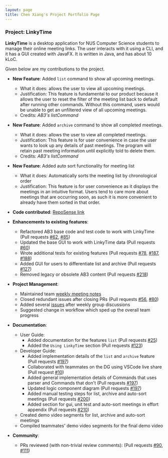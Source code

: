 ```yaml
---
layout: page
title: Chen Xiang's Project Portfolio Page
---
```


### Project: LinkyTime

**LinkyTime** is a desktop application for NUS Computer Science students to manage their online meeting links. The user interacts with it using a CLI, and it has a GUI created with JavaFX. It is written in Java, and has about 10 kLoC.

Given below are my contributions to the project.

* **New Feature**: Added `list` command to show all upcoming meetings.
    * What it does: allows the user to view all upcoming meetings.
    * Justification: This feature is fundamental to our product because it allows the user to reset the filter of the meeting list back to default after running other commands. Without this command, users would be unable to get an unfiltered view of all upcoming meetings.
    * Credits: *AB3's listCommand*

* **New Feature**: Added `archive` command to show all completed meetings.
    * What it does: allows the user to view all completed meetings.
    * Justification: This feature is for user convenience in case the user wants to look up any details of past meetings. The program will retain past meeting information until explicitly told to delete them.
    * Credits: *AB3's listCommand* 
  
* **New Feature**: Added auto sort functionality for meeting list
    * What it does: Automatically sorts the meeting list by chronological order
    * Justification: This feature is for user convenience as it displays the meetings in an intuitive format. Users tend to care more about meetings that are occurring soon, as such it is more convenient to already have them sorted in that order.

* **Code contributed**: [RepoSense link](https://nus-cs2103-ay2122s2.github.io/tp-dashboard/?search=&sort=groupTitle&sortWithin=title&timeframe=commit&mergegroup=&groupSelect=groupByRepos&breakdown=true&checkedFileTypes=docs~functional-code~test-code~other&since=2022-02-18&tabOpen=true&tabType=authorship&tabAuthor=xMashedxTomatox&tabRepo=AY2122S2-CS2103T-T13-3%2Ftp%5Bmaster%5D&authorshipIsMergeGroup=false&authorshipFileTypes=docs~functional-code~test-code&authorshipIsBinaryFileTypeChecked=false)

* **Enhancements to existing features**:
    * Refactored AB3 base code and test code to work with LinkyTime (Pull requests [\#62](https://github.com/AY2122S2-CS2103T-T13-3/tp/pull/62), [\#85](https://github.com/AY2122S2-CS2103T-T13-3/tp/pull/85))
    * Updated the base GUI to work with LinkyTime data (Pull requests [\#60](https://github.com/AY2122S2-CS2103T-T13-3/tp/pull/60))
    * Wrote additional tests for existing features (Pull requests [\#78](https://github.com/AY2122S2-CS2103T-T13-3/tp/pull/78), [\#187](https://github.com/AY2122S2-CS2103T-T13-3/tp/pull/187), [\#188](https://github.com/AY2122S2-CS2103T-T13-3/tp/pull/188))
    * Added GUI for users to differentiate list and archive (Pull requests [\#127](https://github.com/AY2122S2-CS2103T-T13-3/tp/pull/127))
    * Removed legacy or obsolete AB3 content (Pull requests [\#218](https://github.com/AY2122S2-CS2103T-T13-3/tp/pull/218))

* **Project Management**:
    * Maintained team [weekly meeting notes](https://docs.google.com/document/d/1blOVPpajNMHmHRSajK4t9cl0r2PwMiO2j7FF4Xy-pO8/edit?usp=sharing)
    * Closed redundant issues after closing PRs (Pull requests [\#56](https://github.com/AY2122S2-CS2103T-T13-3/tp/issues/56), [\#80](https://github.com/AY2122S2-CS2103T-T13-3/tp/issues/80))
    * Added several [issues](https://github.com/AY2122S2-CS2103T-T13-3/tp/issues?q=is%3Aissue+is%3Aclosed+author%3AxMashedxTomatox) after weekly group discussions
    * Suggested change in workflow which sped up the overall team progress
  
* **Documentation**:
    * User Guide:
        * Added documentation for the features `list` (Pull requests [\#25](https://github.com/AY2122S2-CS2103T-T13-3/tp/pull/25))
        * Added the `Using LinkyTime` section (Pull requests [\#123](https://github.com/AY2122S2-CS2103T-T13-3/tp/pull/123/files))
    * Developer Guide:
        * Added implementation details of the `list` and `archive` feature (Pull requests [\#197](https://github.com/AY2122S2-CS2103T-T13-3/tp/pull/197))
        * Collaborated with teammates on the DG using VSCode live share (Pull request [#10](https://github.com/AY2122S2-CS2103T-T13-3/tp/pull/10))
        * Added general implementation details of Commands that uses parser and Commands that don't (Pull requests [\#197](https://github.com/AY2122S2-CS2103T-T13-3/tp/pull/197))
        * Updated logic component diagram (Pull requests [\#197](https://github.com/AY2122S2-CS2103T-T13-3/tp/pull/197))
        * Added manual testing steps for list, archive and auto-sort meetings (Pull requests [\#200](https://github.com/AY2122S2-CS2103T-T13-3/tp/pull/200))
        * Added section for gui, unit test and auto-sort meetings in effort appendix (Pull requests [\#210](https://github.com/AY2122S2-CS2103T-T13-3/tp/pull/210))
    * Created demo video segments for list, archive and auto-sort meetings
    * Compiled teammates' demo video segments for the final demo video

* **Community**:
    * PRs reviewed (with non-trivial review comments): (Pull requests [\#90](https://github.com/AY2122S2-CS2103T-T13-3/tp/pull/90), [\#111](https://github.com/AY2122S2-CS2103T-T13-3/tp/pull/111))



